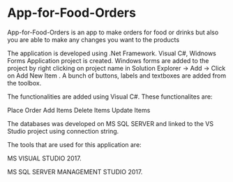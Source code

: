 # App-for-Food-Orders
App-for-Food-Orders is an app to make orders for food or drinks but also you are able to make any changes you want to the products

The application is developed using .Net Framework. Visual C#, Widnows Forms Application project is created. Windows forms are added to the project by right clicking on project name in Solution Explorer -> Add -> Click on Add New Item . A bunch of buttons, labels and textboxes are added from the toolbox.

The functionalities are added using Visual C#. These functionalites are:

Place Order
Add Items
Delete Items 
Update Items

The databases was developed on MS SQL SERVER and linked to the VS Studio project using connection string.

The tools that are used for this application are:

MS VISUAL STUDIO 2017.

MS SQL SERVER MANAGEMENT STUDIO 2017.
